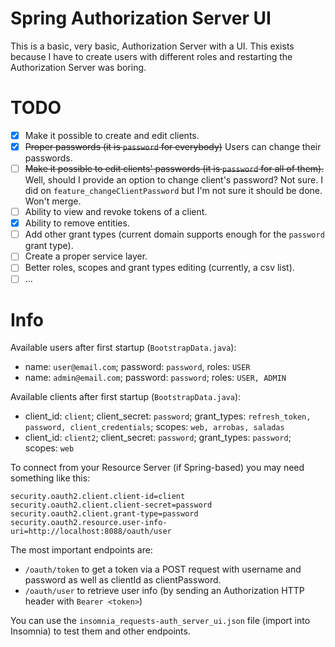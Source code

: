 # Spring Authorization Server UI

This is a basic, very basic, Authorization Server with a UI. This exists because I have to create users with different roles and restarting the Authorization Server was boring.

# TODO

- [X] Make it possible to create and edit clients.
- [X] ~~Proper passwords (it is `password` for everybody)~~ Users can change their passwords.
- [ ] ~~Make it possible to edit clients' passwords (it is `password` for all of them).~~ Well, should I provide an option to change client's password? Not sure. I did on `feature_changeClientPassword` but I'm not sure it should be done. Won't merge.
- [ ] Ability to view and revoke tokens of a client.
- [X] Ability to remove entities.
- [ ] Add other grant types (current domain supports enough for the `password` grant type).
- [ ] Create a proper service layer.
- [ ] Better roles, scopes and grant types editing (currently, a csv list).
- [ ] ...

# Info

Available users after first startup (`BootstrapData.java`):

- name: `user@email.com`; password: `password`, roles: `USER`
- name: `admin@email.com`; password: `password`; roles: `USER, ADMIN`

Available clients after first startup (`BootstrapData.java`):

- client_id: `client`; client_secret: `password`; grant_types: `refresh_token, password, client_credentials`; scopes: `web, arrobas, saladas`
- client_id: `client2`; client_secret: `password`; grant_types: `password`; scopes: `web`

To connect from your Resource Server (if Spring-based) you may need something like this:

```properties
security.oauth2.client.client-id=client
security.oauth2.client.client-secret=password
security.oauth2.client.grant-type=password
security.oauth2.resource.user-info-uri=http://localhost:8088/oauth/user
```

The most important endpoints are: 

- `/oauth/token` to get a token via a POST request with username and password as well as clientId as clientPassword.
- `/oauth/user` to retrieve user info (by sending an Authorization HTTP header with `Bearer <token>`)

You can use the `insomnia_requests-auth_server_ui.json` file (import into Insomnia) to test them and other endpoints.
